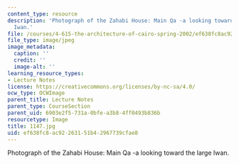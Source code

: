 ```yaml
---
content_type: resource
description: 'Photograph of the Zahabi House: Main Qa -a looking toward the large
  Iwan.'
file: /courses/4-615-the-architecture-of-cairo-spring-2002/ef638fc8ac92263151b42967739cfae8_1147.jpg
file_type: image/jpeg
image_metadata:
  caption: ''
  credit: ''
  image-alt: ''
learning_resource_types:
- Lecture Notes
license: https://creativecommons.org/licenses/by-nc-sa/4.0/
ocw_type: OCWImage
parent_title: Lecture Notes
parent_type: CourseSection
parent_uid: 6903e2f5-731a-0bfe-a3b8-4ff0493b836b
resourcetype: Image
title: 1147.jpg
uid: ef638fc8-ac92-2631-51b4-2967739cfae8
---
```

Photograph of the Zahabi House: Main Qa -a looking toward the large Iwan.